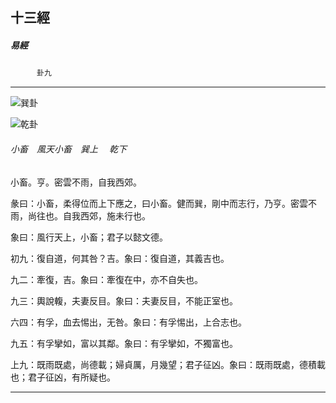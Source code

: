 

## 十三經

##### 易經
　　　`卦九`

* * *

![巽卦](../../imgs/a006.gif)

![乾卦](../../imgs/a001.gif)

###### 小畜　風天小畜　巽上 　乾下

小畜。亨。密雲不雨，自我西郊。

彖曰：小畜，柔得位而上下應之，曰小畜。健而巽，剛中而志行，乃亨。密雲不雨，尚往也。自我西郊，施未行也。

象曰：風行天上，小畜；君子以懿文德。

初九：復自道，何其咎？吉。象曰：復自道，其義吉也。

九二：牽復，吉。象曰：牽復在中，亦不自失也。

九三：輿說輹，夫妻反目。象曰：夫妻反目，不能正室也。

六四：有孚，血去惕出，无咎。象曰：有孚惕出，上合志也。

九五：有孚攣如，富以其鄰。象曰：有孚攣如，不獨富也。

上九：既雨既處，尚德載；婦貞厲，月幾望；君子征凶。象曰：既雨既處，德積載也；君子征凶，有所疑也。

* * *

